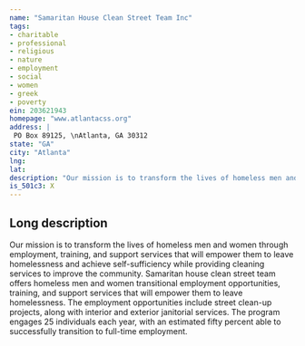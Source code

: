 ```yaml
---
name: "Samaritan House Clean Street Team Inc"
tags:
- charitable
- professional
- religious
- nature
- employment
- social
- women
- greek
- poverty
ein: 203621943
homepage: "www.atlantacss.org"
address: |
 PO Box 89125, \nAtlanta, GA 30312
state: "GA"
city: "Atlanta"
lng: 
lat: 
description: "Our mission is to transform the lives of homeless men and women through employment, training, and support services that will empower them to leave homelessness and achieve self-sufficiency while providing cleaning services to improve the community. "
is_501c3: X
---
```


## Long description

Our mission is to transform the lives of homeless men and women through employment, training, and support services that will empower them to leave homelessness and achieve self-sufficiency while providing cleaning services to improve the community. Samaritan house clean street team offers homeless men and women transitional employment opportunities, training, and support services that will empower them to leave homelessness. The employment opportunities include street clean-up projects, along with interior and exterior janitorial services. The program engages 25 individuals each year, with an estimated fifty percent able to successfully transition to full-time employment. 
